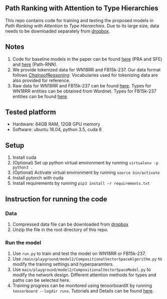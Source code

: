 ## Path Ranking with Attention to Type Hierarchies
This repo contains code for training and testing the proposed models in *Path Ranking with Attention to Type Hierarchies*.
Due to its large size, data needs to be downloaded separately from [dropbox](https://www.dropbox.com/s/0a4o2jljg4imuux/data.zip?dl=0).

## Notes
1. Code for baseline models in the paper can be found [here](https://github.com/matt-gardner/pra) (PRA and SFE) and 
[here](https://github.com/rajarshd/ChainsofReasoning) (Path-RNN).
2. We provide tokenized data for WN18RR and FB15k-237. Our data format follows 
[*ChainsofReasoning*](https://github.com/rajarshd/ChainsofReasoning). Vocabularies used for tokenizing data are also
provided for reference.
3. Raw data for WN18RR and FB15k-237 can be found 
[here](https://github.com/TimDettmers/ConvE). Types for WN18RR entities can be obtained from Wordnet. Types for 
FB15k-237 entities can be found [here](https://github.com/thunlp/TKRL).

## Tested platform
* Hardware: 64GB RAM, 12GB GPU memory
* Software: ubuntu 16.04, python 3.5, cuda 8

## Setup
1. Install cuda
2. (Optional) Set up python virtual environment by running `virtualenv -p python3 .`
3. (Optional) Activate virtual environment by running `source bin/activate`
3. Install pytorch with cuda
4. Install requirements by running `pip3 install -r requirements.txt`

## Instruction for running the code
### Data
1. Compressed data file can be downloaded from [dropbox](https://www.dropbox.com/s/0a4o2jljg4imuux/data.zip?dl=0)
2. Unzip the file in the root directory of this repo.

### Run the model
1. Use `run.py` to train and test the model on WN18RR or FB15k-237.
2. Use `/main/playground/model2/CompositionalVectorSpaceAlgorithm.py` to modify the training settings and hyperparamters.
3. Use `main/playground/model2/CompositionalVectorSpaceModel.py` to modify the network design. Different attention methods for
types and paths can be selected here.
4. Training progress can be monitored using tensorboardX by running `tensorboard --logdir runs`. Tutorials and Details can be found [here](https://github.com/lanpa/tensorboardX).
